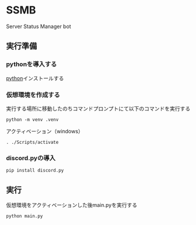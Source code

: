 # SSMB
Server Status Manager bot

## 実行準備
### pythonを導入する
[python](https://www.python.org/downloads/)インストールする


### 仮想環境を作成する
実行する場所に移動したのちコマンドプロンプトにて以下のコマンドを実行する

`python -m venv .venv `

アクティベーション（windows）

`. ./Scripts/activate`

### discord.pyの導入
`pip install discord.py`

## 実行

仮想環境をアクティベーションした後main.pyを実行する

`python main.py`
